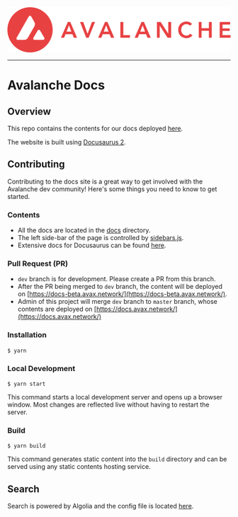 <div align="center">
  <img src="static/AvalancheLogoRed.png?raw=true">
</div>

---
# Avalanche Docs

## Overview
This repo contains the contents for our docs deployed [here](https://docs.avax.network).

The website is built using [Docusaurus 2](https://docusaurus.io/).

## Contributing

Contributing to the docs site is a great way to get involved with the Avalanche dev community! Here's some things you need to know to get started.

### Contents
* All the docs are located in the [docs](docs) directory.
* The left side-bar of the page is controlled by [sidebars.js](sidebars.js).
* Extensive docs for Docusaurus can be found [here](https://docusaurus.io/docs).

### Pull Request (PR)
* `dev` branch is for development. Please create a PR from this branch.
* After the PR being merged to `dev` branch, the content will be deployed on [https://docs-beta.avax.network/](https://docs-beta.avax.network/).
* Admin of this project will merge `dev` branch to `master` branch, whose contents are deployed on [https://docs.avax.network/](https://docs.avax.network/) 

### Installation

```
$ yarn
```

### Local Development

```
$ yarn start
```

This command starts a local development server and opens up a browser window. Most changes are reflected live without having to restart the server.

### Build

```
$ yarn build
```

This command generates static content into the `build` directory and can be served using any static contents hosting service.

## Search
Search is powered by Algolia and the config file is located [here](https://github.com/algolia/docsearch-configs/blob/master/configs/avax.json). 